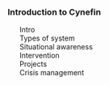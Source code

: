 <!DOCTYPE html>
<html>
<body>

<nav epub:type="toc" id="toc">
<h3 class="page-title">Introduction to Cynefin</h3>
<ol>
<li><a href="body.xhtml">Intro</a></li>
<li><a href="body1.xhtml">Types of system</a></li>
<li><a href="body2.xhtml">Situational awareness</a></li>
<li><a href="body3.xhtml">Intervention</a></li>
<li><a href="body4.xhtml">Projects</a></li>
<li><a href="body5.xhtml">Crisis management</a></li>
</ol>
</nav>

</body>
</html>
